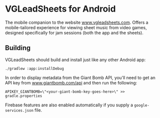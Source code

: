 # VGLeadSheets for Android

The mobile companion to the website www.vgleadsheets.com. Offers a mobile-tailored experience for viewing sheet music from video games, designed specifically for jam sessions (both the app and the sheets).

## Building

VGLeadSheets should build and install just like any other Android app:

```./gradlew :app:installDebug```

In order to display metadata from the Giant Bomb API, you'll need to get an API key from www.giantbomb.com/api and then run the following:

```APIKEY_GIANTBOMB=\"<your-giant-bomb-key-goes-here>\" >> gradle.properties```

Firebase features are also enabled automatically if you supply a `google-services.json` file.
